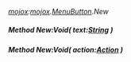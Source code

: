 _[mojox](../../modules/mojox/mojox-module.md):[mojox](../../modules/mojox/mojox-module.md).[MenuButton](../../modules/mojox/mojox-menubutton.md).New_
##### Method New:Void( text:[String](../../modules/wonkey/wonkey-types-string.md) )
##### Method New:Void( action:[Action](../../modules/mojox/mojox-action.md) )
